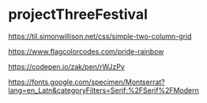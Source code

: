 # projectThreeFestival

https://til.simonwillison.net/css/simple-two-column-grid

https://www.flagcolorcodes.com/pride-rainbow

https://codepen.io/zak/pen/rWJzPy

https://fonts.google.com/specimen/Montserrat?lang=en_Latn&categoryFilters=Serif:%2FSerif%2FModern
